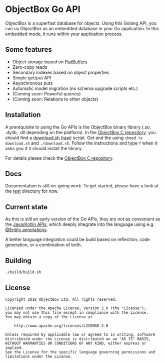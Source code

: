 ObjectBox Go API
================
ObjectBox is a superfast database for objects.
Using this Golang API, you can us ObjectBox as an embedded database in your Go application.
In this embedded mode, it runs within your application process.

Some features
-------------
* Object storage based on [FlatBuffers](https://google.github.io/flatbuffers/)
* Zero-copy reads
* Secondary indexes based on object properties
* Simple get/put API
* Asynchronous puts
* Automatic model migration (no schema upgrade scripts etc.) 
* (Coming soon: Powerful queries) 
* (Coming soon: Relations to other objects) 

Installation
------------
A prerequisite to using the Go APIs is the ObjectBox binary library (.so, .dylib, .dll depending on the platform).
In the [ObjectBox C repository](https://github.com/objectbox/objectbox-c),
you should find a [download.sh](https://github.com/objectbox/objectbox-c/download.sh)
([raw](https://raw.githubusercontent.com/objectbox/objectbox-c/master/download.sh)) script.
Get and the using `chmod +x download.sh` and `./download.sh`.
Follow the instructions and type `Y` when it asks you if it should install the library. 

For details please check the [ObjectBox C repository](https://github.com/objectbox/objectbox-c).

Docs
----
Documentation is still on-going work.
To get started, please have a look at the [test](test) directory for now.

Current state
-------------
As this is still an early version of the Go APIs, they are not as convenient as the [Java/Kotlin APIs](https://docs.objectbox.io/),
which deeply integrate into the language using e.g. [@Entity annotations](https://docs.objectbox.io/entity-annotations).

A better language integration could be build based on reflection, code generation, or a combination of both.

Building
------------
```sh
./build/build.sh
```

License
-------
    Copyright 2018 ObjectBox Ltd. All rights reserved.
    
    Licensed under the Apache License, Version 2.0 (the "License");
    you may not use this file except in compliance with the License.
    You may obtain a copy of the License at
    
        http://www.apache.org/licenses/LICENSE-2.0
    
    Unless required by applicable law or agreed to in writing, software
    distributed under the License is distributed on an "AS IS" BASIS,
    WITHOUT WARRANTIES OR CONDITIONS OF ANY KIND, either express or implied.
    See the License for the specific language governing permissions and
    limitations under the License.

